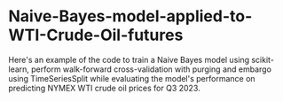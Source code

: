 # Naive-Bayes-model-applied-to-WTI-Crude-Oil-futures
Here's an example of the code to train a Naive Bayes model using scikit-learn, perform walk-forward cross-validation with purging and embargo using TimeSeriesSplit while evaluating the model's performance on predicting NYMEX WTI crude oil prices for Q3 2023.
